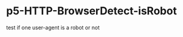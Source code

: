 p5-HTTP-BrowserDetect-isRobot
=============================

test if one user-agent is a robot or not